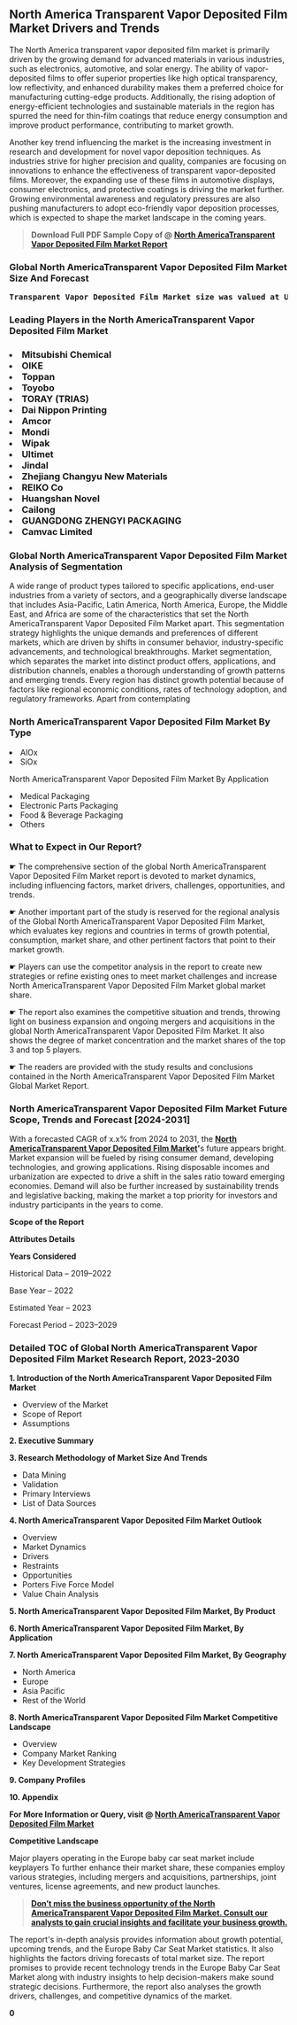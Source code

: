 <p> <h2>North America Transparent Vapor Deposited Film Market Drivers and Trends</h2><p>The North America transparent vapor deposited film market is primarily driven by the growing demand for advanced materials in various industries, such as electronics, automotive, and solar energy. The ability of vapor-deposited films to offer superior properties like high optical transparency, low reflectivity, and enhanced durability makes them a preferred choice for manufacturing cutting-edge products. Additionally, the rising adoption of energy-efficient technologies and sustainable materials in the region has spurred the need for thin-film coatings that reduce energy consumption and improve product performance, contributing to market growth.</p><p>Another key trend influencing the market is the increasing investment in research and development for novel vapor deposition techniques. As industries strive for higher precision and quality, companies are focusing on innovations to enhance the effectiveness of transparent vapor-deposited films. Moreover, the expanding use of these films in automotive displays, consumer electronics, and protective coatings is driving the market further. Growing environmental awareness and regulatory pressures are also pushing manufacturers to adopt eco-friendly vapor deposition processes, which is expected to shape the market landscape in the coming years.</p></p><blockquote id="" class=""><strong>Download Full PDF Sample Copy of @&nbsp;<a href="https://www.verifiedmarketreports.com/download-sample/?rid=258196&utm_source=GitHub-Jan&utm_medium=258" target="_blank">North AmericaTransparent Vapor Deposited Film Market Report</a>&nbsp;&nbsp;</strong></blockquote><h3 id="" class=""><strong>Global&nbsp;North AmericaTransparent Vapor Deposited Film Market Size And Forecast</strong></h3><pre class="reader-text-block__code-block"><strong>Transparent Vapor Deposited Film Market size was valued at USD 1.15 Billion in 2022 and is projected to reach USD 1.85 Billion by 2030, growing at a CAGR of 6.5% from 2024 to 2030.</strong></pre><h3 id="" class="">Leading Players in the&nbsp;North AmericaTransparent Vapor Deposited Film Market</h3><h3 class=""></Li><Li>Mitsubishi Chemical</Li><Li> OIKE</Li><Li> Toppan</Li><Li> Toyobo</Li><Li> TORAY (TRIAS)</Li><Li> Dai Nippon Printing</Li><Li> Amcor</Li><Li> Mondi</Li><Li> Wipak</Li><Li> Ultimet</Li><Li> Jindal</Li><Li> Zhejiang Changyu New Materials</Li><Li> REIKO Co</Li><Li> Huangshan Novel</Li><Li> Cailong</Li><Li> GUANGDONG ZHENGYI PACKAGING</Li><Li> Camvac Limited</h3><h3 id="" class="">Global&nbsp;North AmericaTransparent Vapor Deposited Film Market Analysis of Segmentation</h3><p id="" class="">A wide range of product types tailored to specific applications, end-user industries from a variety of sectors, and a geographically diverse landscape that includes Asia-Pacific, Latin America, North America, Europe, the Middle East, and Africa are some of the characteristics that set the North AmericaTransparent Vapor Deposited Film Market apart. This segmentation strategy highlights the unique demands and preferences of different markets, which are driven by shifts in consumer behavior, industry-specific advancements, and technological breakthroughs. Market segmentation, which separates the market into distinct product offers, applications, and distribution channels, enables a thorough understanding of growth patterns and emerging trends. Every region has distinct growth potential because of factors like regional economic conditions, rates of technology adoption, and regulatory frameworks. Apart from contemplating</p><h3 id="" class="">North AmericaTransparent Vapor Deposited Film Market&nbsp;By Type</h3><p></Li><Li>AlOx</Li><Li> SiOx</p><div class="" data-test-id=""><p>North AmericaTransparent Vapor Deposited Film Market&nbsp;By Application</p></div><p class=""></Li><Li>Medical Packaging</Li><Li> Electronic Parts Packaging</Li><Li> Food & Beverage Packaging</Li><Li> Others</p><div class="" data-test-id=""><h3><span class="">What to Expect in Our Report?</span></h3></div><div class="" data-test-id=""><p><span class="">☛ The comprehensive section of the global North AmericaTransparent Vapor Deposited Film Market report is devoted to market dynamics, including influencing factors, market drivers, challenges, opportunities, and trends.</span></p></div><div class="" data-test-id=""><p><span class="">☛ Another important part of the study is reserved for the regional analysis of the Global North AmericaTransparent Vapor Deposited Film Market, which evaluates key regions and countries in terms of growth potential, consumption, market share, and other pertinent factors that point to their market growth.</span></p></div><div class="" data-test-id=""><p><span class="">☛ Players can use the competitor analysis in the report to create new strategies or refine existing ones to meet market challenges and increase North AmericaTransparent Vapor Deposited Film Market global market share.</span></p></div><div class="" data-test-id=""><p><span class="">☛ The report also examines the competitive situation and trends, throwing light on business expansion and ongoing mergers and acquisitions in the global North AmericaTransparent Vapor Deposited Film Market. It also shows the degree of market concentration and the market shares of the top 3 and top 5 players.</span></p></div><div class="" data-test-id=""><p><span class="">☛ The readers are provided with the study results and conclusions contained in the North AmericaTransparent Vapor Deposited Film Market Global Market Report.</span></p></div><div class="" data-test-id=""><h3><span class="">North AmericaTransparent Vapor Deposited Film Market Future Scope, Trends and Forecast [2024-2031]</span></h3></div><div class="" data-test-id=""><p><span class="">With a forecasted CAGR of x.x% from 2024 to 2031, the <strong><a href="https://www.verifiedmarketreports.com/download-sample/?rid=258196&utm_source=GitHub-Jan&utm_medium=258" target="_blank">North AmericaTransparent Vapor Deposited Film Market</a>'</strong>s future appears bright. Market expansion will be fueled by rising consumer demand, developing technologies, and growing applications. Rising disposable incomes and urbanization are expected to drive a shift in the sales ratio toward emerging economies. Demand will also be further increased by sustainability trends and legislative backing, making the market a top priority for investors and industry participants in the years to come.</span></p><p id="ember66" class="ember-view reader-text-block__paragraph"><strong>Scope of the Report</strong></p><p id="ember67" class="ember-view reader-text-block__paragraph"><strong>Attributes Details</strong></p><p id="ember68" class="ember-view reader-text-block__paragraph"><strong>Years Considered</strong></p><p id="ember69" class="ember-view reader-text-block__paragraph">Historical Data &ndash; 2019&ndash;2022</p><p id="ember70" class="ember-view reader-text-block__paragraph">Base Year &ndash; 2022</p><p id="ember71" class="ember-view reader-text-block__paragraph">Estimated Year &ndash; 2023</p><p id="ember72" class="ember-view reader-text-block__paragraph">Forecast Period &ndash; 2023&ndash;2029</p></div><h3 id="" class="">Detailed TOC of Global North AmericaTransparent Vapor Deposited Film Market Research Report, 2023-2030</h3><p id="" class=""><strong>1. Introduction of the North AmericaTransparent Vapor Deposited Film Market</strong></p><ul><li>Overview of the Market</li><li>Scope of Report</li><li>Assumptions</li></ul><p id="" class=""><strong>2. Executive Summary</strong></p><p id="" class=""><strong>3. Research Methodology of Market Size And Trends</strong></p><ul><li>Data Mining</li><li>Validation</li><li>Primary Interviews</li><li>List of Data Sources</li></ul><p id="" class=""><strong>4. North AmericaTransparent Vapor Deposited Film Market Outlook</strong></p><ul><li>Overview</li><li>Market Dynamics</li><li>Drivers</li><li>Restraints</li><li>Opportunities</li><li>Porters Five Force Model</li><li>Value Chain Analysis</li></ul><p id="" class=""><strong>5. North AmericaTransparent Vapor Deposited Film Market, By Product</strong></p><p id="" class=""><strong>6. North AmericaTransparent Vapor Deposited Film Market, By Application</strong></p><p id="" class=""><strong>7. North AmericaTransparent Vapor Deposited Film Market, By Geography</strong></p><ul><li>North America</li><li>Europe</li><li>Asia Pacific</li><li>Rest of the World</li></ul><p id="" class=""><strong>8. North AmericaTransparent Vapor Deposited Film Market Competitive Landscape</strong></p><ul><li>Overview</li><li>Company Market Ranking</li><li>Key Development Strategies</li></ul><p id="" class=""><strong>9. Company Profiles</strong></p><p id="" class=""><strong>10. Appendix</strong></p><p><strong>For More Information or Query, visit&nbsp;@ <a href="https://www.verifiedmarketreports.com/product/transparent-vapor-deposited-film-market/" target="_blank">North AmericaTransparent Vapor Deposited Film Market</a></strong></p><p id="ember61" class="ember-view reader-text-block__paragraph"><strong>Competitive Landscape</strong></p><p id="ember62" class="ember-view reader-text-block__paragraph">Major players operating in the Europe baby car seat market include keyplayers To further enhance their market share, these companies employ various strategies, including mergers and acquisitions, partnerships, joint ventures, license agreements, and new product launches.</p><blockquote id="ember63" class="ember-view reader-text-block__blockquote"><strong><a href="https://www.verifiedmarketreports.com/download-sample/?rid=258196&utm_source=GitHub-Jan&utm_medium=258" target="_blank">Don&rsquo;t miss the business opportunity of the North AmericaTransparent Vapor Deposited Film Market. Consult our analysts to gain crucial insights and facilitate your business growth.</a></strong></blockquote><p id="ember64" class="ember-view reader-text-block__paragraph">The report's in-depth analysis provides information about growth potential, upcoming trends, and the Europe Baby Car Seat Market statistics. It also highlights the factors driving forecasts of total market size. The report promises to provide recent technology trends in the Europe Baby Car Seat Market along with industry insights to help decision-makers make sound strategic decisions. Furthermore, the report also analyses the growth drivers, challenges, and competitive dynamics of the market.</p><p class="ember-view reader-text-block__paragraph"><strong>0</strong></p>
